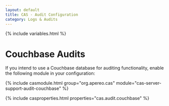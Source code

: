 ```yaml
---
layout: default
title: CAS - Audit Configuration
category: Logs & Audits
---
```

{% include variables.html %}

# Couchbase Audits

If you intend to use a Couchbase database for auditing functionality, enable the following module in your configuration:

{% include casmodule.html group="org.apereo.cas" module="cas-server-support-audit-couchbase" %}

{% include casproperties.html properties="cas.audit.couchbase" %}

